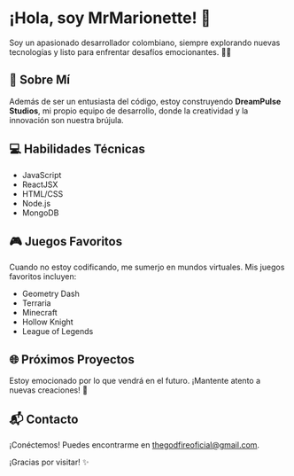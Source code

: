# ¡Hola, soy MrMarionette! 👋

Soy un apasionado desarrollador colombiano, siempre explorando nuevas tecnologías y listo para enfrentar desafíos emocionantes. 👨‍💻

## 🚀 Sobre Mí

Además de ser un entusiasta del código, estoy construyendo **DreamPulse Studios**, mi propio equipo de desarrollo, donde la creatividad y la innovación son nuestra brújula.

## 💻 Habilidades Técnicas

- JavaScript
- ReactJSX
- HTML/CSS
- Node.js
- MongoDB

## 🎮 Juegos Favoritos

Cuando no estoy codificando, me sumerjo en mundos virtuales. Mis juegos favoritos incluyen:
- Geometry Dash
- Terraria
- Minecraft
- Hollow Knight
- League of Legends

## 🌐 Próximos Proyectos

Estoy emocionado por lo que vendrá en el futuro. ¡Mantente atento a nuevas creaciones! 🚧

## 📬 Contacto

¡Conéctemos! Puedes encontrarme en [thegodfireoficial@gmail.com](mailto:thegodfireoficial@gmail.com).

¡Gracias por visitar! ✨
